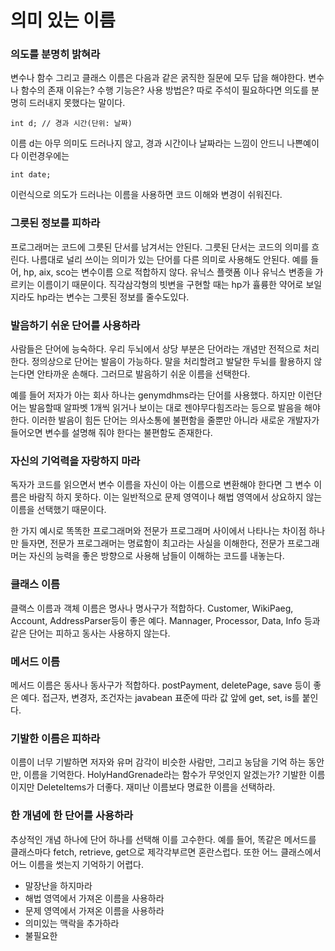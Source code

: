 # 의미 있는 이름

### 의도를 분명히 밝혀라

변수나 함수 그리고 클래스 이름은 다음과 같은 굵직한 질문에 모두 답을 해야한다. 
변수나 함수의 존재 이유는? 수행 기능은? 사용 방법은? 따로 주석이 필요하다면 의도를 분명히 드러내지 못했다는 말이다.

<pre><code>int d; // 경과 시간(단위: 날짜)</code></pre> 
이름 d는 아무 의미도 드러나지 않고, 경과 시간이나 날짜라는 느낌이 안드니 나쁜예이다 이런경우에는
<pre><code>int date;</code></pre> 
이런식으로 의도가 드러나는 이름을 사용하면 코드 이해와 변경이 쉬워진다.

### 그릇된 정보를 피하라

프로그래머는 코드에 그릇된 단서를 남겨서는 안된다. 그릇된 단서는 코드의 의미를 흐린다.
나름대로 널리 쓰이는 의미가 있는 단어를 다른 의미로 사용해도 안된다.
예를 들어, hp, aix, sco는 변수이름 으로 적합하지 않다. 유닉스 플랫폼 이나 유닉스 변종을 가르키는 이름이기 때문이다.
직각삼각형의 빗변을 구현할 때는 hp가 휼륭한 약어로 보일지라도 hp라는 변수는 그릇된 정보를 줄수도있다.

### 발음하기 쉬운 단어를 사용하라

사람들은 단어에 능숙하다. 우리 두뇌에서 상당 부분은 단어라는 개념만 전적으로 처리한다.
정의상으로 단어는 발음이 가능하다. 말을 처리할려고 발달한 두뇌를 활용하지 않는다면 안타까운 손해다.
그러므로 발음하기 쉬운 이름을 선택한다.

예를 들어 저자가 아는 회사 하나는 genymdhms라는 단어를 사용했다. 하지만 이런단어는 발음할때
알파벳 1개씩 읽거나 보이는 대로 젠야무다힘즈라는 등으로 발음을 해야한다.
이러한 발음이 힘든 단어는 의사소통에 불편함을 줄뿐만 아니라 새로운 개발자가 들어오면 변수를 설명해 줘야 한다는 불편함도 존재한다.

### 자신의 기억력을 자랑하지 마라

독자가 코드를 읽으면서 변수 이름을 자신이 아는 이름으로 변환해야 한다면 그 변수 이름은 바람직 하지 못하다.
이는 일반적으로 문제 영역이나 해법 영역에서 상요하지 않는 이름을 선택했기 때문이다.

한 가지 예시로 똑똑한 프로그래머와 전문가 프로그래머 사이에서 나타나는 차이점 하나만 들자면, 전문가 프로그래머는 명료함이 최고라는
사실을 이해한다, 전문가 프로그래머는 자신의 능력을 좋은 방향으로 사용해 남들이 이해하는 코드를 내놓는다.

### 클래스 이름
클랙스 이름과 객체 이름은 명사나 명사구가 적합하다. Customer, WikiPaeg, Account, AddressParser등이 좋은 예다.
Mannager, Processor, Data, Info 등과 같은 단어는 피하고 동사는 사용하지 않는다.

### 메서드 이름
메서드 이름은 동사나 동사구가 적합하다. postPayment, deletePage, save 등이 좋은 예다.
접근자, 변경자, 조건자는 javabean 표준에 따라 값 앞에 get, set, is를 붙인다.

### 기발한 이름은 피하라
이름이 너무 기발하면 저자와 유머 감각이 비슷한 사람만, 그리고 농담을 기억 하는 동안만, 이름을 기억한다.
HolyHandGrenade라는 함수가 무엇인지 알겠는가? 기발한 이름이지만 DeleteItems가 더좋다. 재미난 이름보다 명료한 이름을 선택하라.

### 한 개념에 한 단어를 사용하라

추상적인 개념 하나에 단어 하나를 선택해 이를 고수한다. 예를 들어, 똑같은 메서드를 클래스마다 fetch, retrieve, get으로 제각각부르면 혼란스럽다.
또한 어느 클래스에서 어느 이름을 썻는지 기억하기 어렵다.

- 말장난을 하지마라
- 해법 영역에서 가져온 이름을 사용하라
- 문제 영역에서 가져온 이름을 사용하라
- 의미있는 맥락을 추가하라
- 불필요한 
